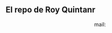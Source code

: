 ## El repo de Roy Quintanr

<center>mail: <a href="mailto:atmerlerepo@gmail.com"><atmerlerepo@gmail.com></a></center>
